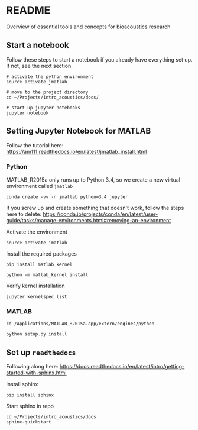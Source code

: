 # README
Overview of essential tools and concepts for bioacoustics research

## Start a notebook

Follow these steps to start a notebook if you already have everything set up. If not, see the next section.
```
# activate the python environment
source activate jmatlab

# move to the project directory
cd ~/Projects/intro_acoustics/docs/

# start up jupyter notebooks
jupyter notebook
```

## Setting Jupyter Notebook for MATLAB
Follow the tutorial here: https://am111.readthedocs.io/en/latest/jmatlab_install.html

### Python

MATLAB_R2015a only runs up to Python 3.4, so we create a new virtual environment called `jmatlab`
```
conda create -vv -n jmatlab python=3.4 jupyter
```
If you screw up and create something that doesn't work, follow the steps here to delete: https://conda.io/projects/conda/en/latest/user-guide/tasks/manage-environments.html#removing-an-environment

Activate the environment
```
source activate jmatlab
```

Install the required packages
```
pip install matlab_kernel

python -m matlab_kernel install
```

Verify kernel installation
```
jupyter kernelspec list
```

### MATLAB

```
cd /Applications/MATLAB_R2015a.app/extern/engines/python

python setup.py install
```

## Set up `readthedocs`
Following along here: https://docs.readthedocs.io/en/latest/intro/getting-started-with-sphinx.html

Install sphinx
```
pip install sphinx
```

Start sphinx in repo
```
cd ~/Projects/intro_acoustics/docs
sphinx-quickstart
```
